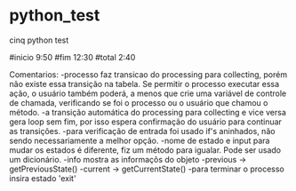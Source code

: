 # python_test
cinq python test

#inicio 9:50
#fim 12:30
#total 2:40

Comentarios:
    -processo faz transicao do processing para collecting, porém não existe 
    essa transição na tabela.  Se permitir o processo executar essa ação, o 
    usuário também poderá, a menos que crie uma variável de controle de
    chamada, verificando se foi o processo ou o usuário que chamou o método.
    -a transição automática do processing para collecting e vice versa gera 
    loop sem fim, por isso espera confirmação do usuário para continuar as 
    transições.
    -para verificação de entrada foi usado if's aninhados, não sendo
    necessariamente a melhor opção.
    -nome de estado e input para mudar os estados é diferente, fiz um método 
    para igualar. Pode ser usado um dicionário.
    -info mostra as informaçõs do objeto
    -previous -> getPreviousState()
    -current -> getCurrentState()
    -para terminar o processo insira estado 'exit'